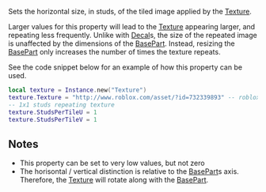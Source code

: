 Sets the horizontal size, in studs, of the tiled image applied by the [Texture](https://developer.roblox.com/en-us/api-reference/class/Texture).

Larger values for this property will lead to the [Texture](https://developer.roblox.com/en-us/api-reference/class/Texture) appearing larger, and repeating less frequently. Unlike with [Decal](https://developer.roblox.com/en-us/api-reference/class/Decal)s, the size of the repeated image is unaffected by the dimensions of the [BasePart](https://developer.roblox.com/en-us/api-reference/class/BasePart). Instead, resizing the [BasePart](https://developer.roblox.com/en-us/api-reference/class/BasePart) only increases the number of times the texture repeats.

See the code snippet below for an example of how this property can be used.

```Lua
local texture = Instance.new("Texture")
texture.Texture = "http://www.roblox.com/asset/?id=732339893" -- roblox logo
-- 1x1 studs repeating texture
texture.StudsPerTileU = 1
texture.StudsPerTileV = 1
``` 

Notes
-----

*   This property can be set to very low values, but not zero
*   The horisontal / vertical distinction is relative to the [BasePart](https://developer.roblox.com/en-us/api-reference/class/BasePart)s axis. Therefore, the [Texture](https://developer.roblox.com/en-us/api-reference/class/Texture) will rotate along with the [BasePart](https://developer.roblox.com/en-us/api-reference/class/BasePart).